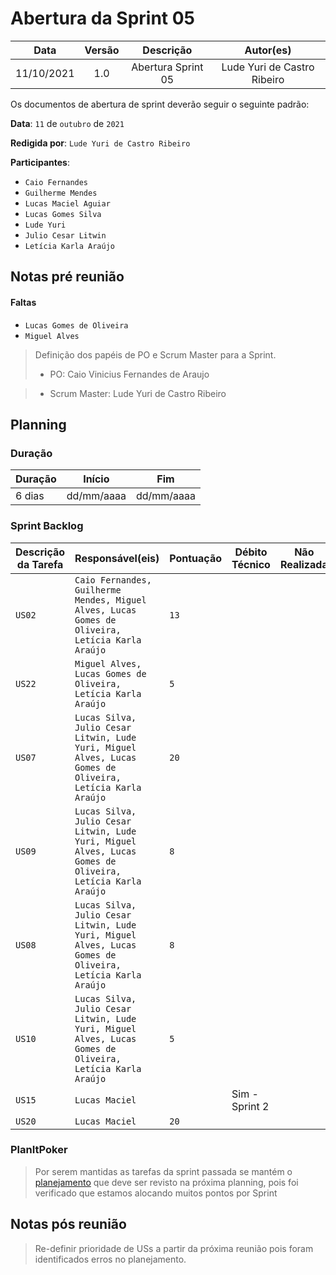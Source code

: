 # Abertura da Sprint 05

|    Data    | Versão |         Descrição         |           Autor(es)           |
| :-----: | :-----: | :-----------------------: | :---------------------------: |
| 11/10/2021 | 1.0 | Abertura Sprint 05 | Lude Yuri de Castro Ribeiro |

Os documentos de abertura de sprint deverão seguir o seguinte padrão:


**Data**: ```11``` de ```outubro``` de ```2021```

**Redigida por**: ```Lude Yuri de Castro Ribeiro```

**Participantes**: 
* ```Caio Fernandes```
* ```Guilherme Mendes```
* ```Lucas Maciel Aguiar```
* ```Lucas Gomes Silva```
* ```Lude Yuri ```
* ```Julio Cesar Litwin```
* ```Letícia Karla Araújo```

## Notas pré reunião

#### Faltas
* ```Lucas Gomes de Oliveira```
* ```Miguel Alves```

> Definição dos papéis de PO e Scrum Master para a Sprint.
>* PO: Caio Vinicius Fernandes de Araujo

>* Scrum Master: Lude Yuri de Castro Ribeiro

## Planning

### Duração

| Duração |   Início   |     Fim    |
| ------- | ---------- | ---------- |
| 6 dias  | dd/mm/aaaa | dd/mm/aaaa |

### Sprint Backlog

| Descrição da Tarefa | Responsável(eis) | Pontuação | Débito Técnico | Não Realizada |
| ------------------- | ---------------- | --------- | -------------- |---|
| ```US02``` | ```Caio Fernandes, Guilherme Mendes, Miguel Alves, Lucas Gomes de Oliveira, Letícia Karla Araújo``` | ```13``` |  |  |
| ```US22``` | ```Miguel Alves, Lucas Gomes de Oliveira, Letícia Karla Araújo``` | ```5``` |  |  |
| ```US07``` | ```Lucas Silva, Julio Cesar Litwin, Lude Yuri, Miguel Alves, Lucas Gomes de Oliveira, Letícia Karla Araújo``` | ```20``` |  |  |
| ```US09``` | ```Lucas Silva, Julio Cesar Litwin, Lude Yuri, Miguel Alves, Lucas Gomes de Oliveira, Letícia Karla Araújo``` | ```8``` |  |  |
| ```US08``` | ```Lucas Silva, Julio Cesar Litwin, Lude Yuri, Miguel Alves, Lucas Gomes de Oliveira, Letícia Karla Araújo``` | ```8``` |  |  |
| ```US10``` | ```Lucas Silva, Julio Cesar Litwin, Lude Yuri, Miguel Alves, Lucas Gomes de Oliveira, Letícia Karla Araújo``` | ```5``` |  |  |
| ```US15``` | ```Lucas Maciel``` | | Sim - Sprint 2 |
| ```US20``` | ```Lucas Maciel``` | ```20``` | |

### PlanItPoker

> Por serem mantidas as tarefas da sprint passada se mantém o [planejamento](/docs/project/sprints/sprint4/abertura.md) que deve ser revisto na próxima planning, pois foi verificado que estamos alocando muitos pontos por Sprint

## Notas pós reunião

> Re-definir prioridade de USs a partir da próxima reunião pois foram identificados erros no planejamento.